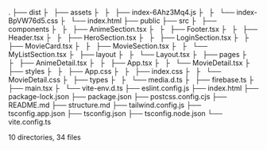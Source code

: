 .
├── dist
├   ├── assets
├   ├   ├── index-6Ahz3Mq4.js
├   ├   └── index-BpVW76d5.css
├   └── index.html
├── public
├── src
├   ├── components
├   ├   ├── AnimeSection.tsx
├   ├   ├── Footer.tsx
├   ├   ├── Header.tsx
├   ├   ├── HeroSection.tsx
├   ├   ├── LoginSection.tsx
├   ├   ├── MovieCard.tsx
├   ├   ├── MovieSection.tsx
├   ├   └── MyListSection.tsx
├   ├── layout
├   ├   └── Layout.tsx
├   ├── pages
├   ├   ├── AnimeDetail.tsx
├   ├   ├── App.tsx
├   ├   └── MovieDetail.tsx
├   ├── styles
├   ├   ├── App.css
├   ├   ├── index.css
├   ├   └── MovieDetail.css
├   ├── types
├   ├   └── media.d.ts
├   ├── firebase.ts
├   ├── main.tsx
├   └── vite-env.d.ts
├── eslint.config.js
├── index.html
├── package-lock.json
├── package.json
├── postcss.config.cjs
├── README.md
├── structure.md
├── tailwind.config.js
├── tsconfig.app.json
├── tsconfig.json
├── tsconfig.node.json
└── vite.config.ts

10 directories, 34 files
